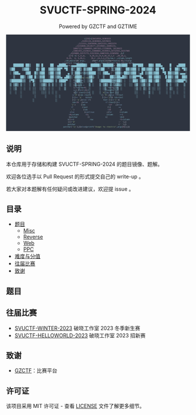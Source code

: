 <div align="center">

# SVUCTF-SPRING-2024

Powered by GZCTF and GZTIME

![poster](assets/poster.png)

</div>

## 说明

本仓库用于存储和构建 SVUCTF-SPRING-2024 的题目镜像、题解。

欢迎各位选手以 Pull Request 的形式提交自己的 write-up 。

若大家对本题解有任何疑问或改进建议，欢迎提 issue 。

## 目录

- [题目](#%E9%A2%98%E7%9B%AE)
    - [Misc](#Misc)
    - [Reverse](#Reverse)
    - [Web](#Web)
    - [PPC](#PPC)
- [难度与分值](#%E9%9A%BE%E5%BA%A6%E4%B8%8E%E5%88%86%E5%80%BC)
- [往届比赛](#%E5%BE%80%E5%B1%8A%E6%AF%94%E8%B5%9B)
- [致谢](#%E8%87%B4%E8%B0%A2)

## 题目

## 往届比赛

- [SVUCTF-WINTER-2023](https://github.com/SVUCTF/SVUCTF-WINTER-2023) 破晓工作室 2023 冬季新生赛
- [SVUCTF-HELLOWORLD-2023](https://github.com/SVUCTF/SVUCTF-HELLOWORLD-2023) 破晓工作室 2023 招新赛

## 致谢

- [GZCTF](https://github.com/GZTimeWalker/GZCTF/)：比赛平台

## 许可证

该项目采用 MIT 许可证 - 查看 [LICENSE](LICENSE) 文件了解更多细节。
